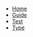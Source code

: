 <!-- docs/_sidebar.md -->

* [Home](/)
* [Guide](guide.md)
* [Test](code.md)
* [Type](built-intype.md)
